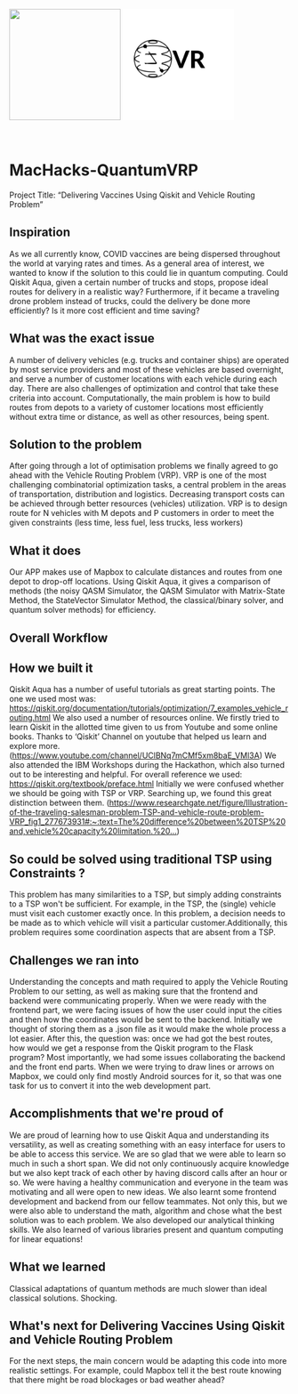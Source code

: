 <p><img src="https://challengepost-s3-challengepost.netdna-ssl.com/photos/production/challenge_photos/001/325/482/datas/full_width.jpg" height="200px" width="200px">
<img src="static/img/logo.png" height = "200px">
</p>
<br>

# MacHacks-QuantumVRP
Project Title: “Delivering Vaccines Using Qiskit and Vehicle Routing Problem”

## Inspiration
As we all currently know, COVID vaccines are being dispersed throughout the world at varying rates and times. As a general area of interest, we wanted to know if the solution to this could lie in quantum computing. Could Qiskit Aqua, given a certain number of trucks and stops, propose ideal routes for delivery in a realistic way? Furthermore, if it became a traveling drone problem instead of trucks, could the delivery be done more efficiently? Is it more cost efficient and time saving?

## What was the exact issue
A number of delivery vehicles (e.g. trucks and container ships) are operated by most service providers and most of these vehicles are based overnight, and serve a number of customer locations with each vehicle during each day. There are also challenges of optimization and control that take these criteria into account. Computationally, the main problem is how to build routes from depots to a variety of customer locations most efficiently without extra time or distance, as well as other resources, being spent.

## Solution to the problem
After going through a lot of optimisation problems we finally agreed to go ahead with the Vehicle Routing Problem (VRP). VRP is one of the most challenging combinatorial optimization tasks, a central problem in the areas of transportation, distribution and logistics. Decreasing transport costs can be achieved through better resources (vehicles) utilization. VRP is to design route for N vehicles with M depots and P customers in order to meet the given constraints (less time, less fuel, less trucks, less workers)

## What it does
Our APP makes use of Mapbox to calculate distances and routes from one depot to drop-off locations. Using Qiskit Aqua, it gives a comparison of methods (the noisy QASM Simulator, the QASM Simulator with Matrix-State Method, the StateVector Simulator Method, the classical/binary solver, and quantum solver methods) for efficiency. 

## Overall Workflow



## How we built it
Qiskit Aqua has a number of useful tutorials as great starting points. The one we used most was: https://qiskit.org/documentation/tutorials/optimization/7_examples_vehicle_routing.html
We also used a number of resources online. We firstly tried to learn Qiskit in the allotted time given to us from Youtube and some online books. Thanks to ‘Qiskit’ Channel on youtube that helped us learn and explore more. (https://www.youtube.com/channel/UClBNq7mCMf5xm8baE_VMl3A) We also attended the IBM Workshops during the Hackathon, which also turned out to be interesting and helpful. For overall reference we used: https://qiskit.org/textbook/preface.html
Initially we were confused whether we should be going with TSP or VRP. Searching up, we found this great distinction between them. (https://www.researchgate.net/figure/Illustration-of-the-traveling-salesman-problem-TSP-and-vehicle-route-problem-VRP_fig1_277673931#:~:text=The%20difference%20between%20TSP%20and,vehicle%20capacity%20limitation.%20…)



## So could be solved using traditional TSP using Constraints ?

This problem has many similarities to a TSP, but simply adding constraints to a TSP won't be sufficient. For example, in the TSP, the (single) vehicle must visit each customer exactly once. In this problem, a decision needs to be made as to which vehicle will visit a particular customer.Additionally, this problem requires some coordination aspects that are absent from a TSP.



## Challenges we ran into
Understanding the concepts and math required to apply the Vehicle Routing Problem to our setting, as well as making sure that the frontend and backend were communicating properly.
When we were ready with the frontend part, we were facing issues of how the user could input the cities and then how the coordinates would be sent to the backend. Initially we thought of storing them as a .json file as it would make the whole process a lot easier. After this, the question was: once we had got the best routes, how would we get a response from the Qiskit program to the Flask program? Most importantly, we had some issues collaborating the backend and the front end parts. When we were trying to draw lines or arrows on Mapbox, we could only find mostly Android sources for it, so that was one task for us to convert it into the web development part.

## Accomplishments that we're proud of
We are proud of learning how to use Qiskit Aqua and understanding its versatility, as well as creating something with an easy interface for users to be able to access this service. We are so glad that we were able to learn so much in such a short span. We did not only continuously acquire knowledge but we also kept track of each other by having discord calls after an hour or so. We were having a healthy communication and everyone in the team was motivating and all were open to new ideas. We also learnt some frontend development and backend from our fellow teammates. Not only this, but we were also able to understand the math, algorithm and chose what the best solution was to each problem. We also developed our analytical thinking skills. We also learned of various libraries present and quantum computing for linear equations!


## What we learned
Classical adaptations of quantum methods are much slower than ideal classical solutions. Shocking.

## What's next for Delivering Vaccines Using Qiskit and Vehicle Routing Problem
For the next steps, the main concern would be adapting this code into more realistic settings. For example, could Mapbox tell it the best route knowing that there might be road blockages or bad weather ahead? 


